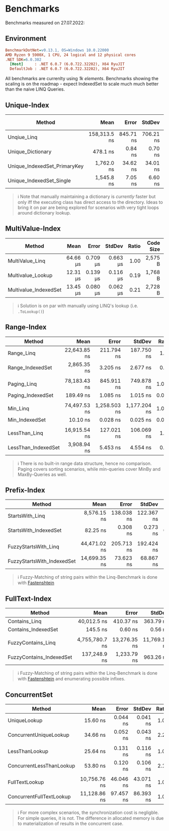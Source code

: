 ﻿# Benchmarks
Benchmarks measured on 27.07.2022:

## Environment
``` ini
BenchmarkDotNet=v0.13.1, OS=Windows 10.0.22000
AMD Ryzen 9 5900X, 1 CPU, 24 logical and 12 physical cores
.NET SDK=6.0.302
  [Host]     : .NET 6.0.7 (6.0.722.32202), X64 RyuJIT
  DefaultJob : .NET 6.0.7 (6.0.722.32202), X64 RyuJIT
```

All benchmarks are currenlty using *1k elements*. Benchmarks showing the scaling is on the roadmap - expect IndexedSet to scale much
much better than the naive LINQ Queries.

## Unique-Index
|                       Method |         Mean |     Error |    StdDev | Ratio | Code Size |  Gen 0 | Allocated |
|----------------------------- |-------------:|----------:|----------:|------:|----------:|-------:|----------:|
|                  Unqiue_Linq | 158,313.5 ns | 845.71 ns | 706.21 ns | 1.000 |     753 B | 0.7324 |  12,800 B |
|            Unique_Dictionary |     478.1 ns |   0.84 ns |   0.70 ns | 0.003 |     681 B |      - |         - |
| Unique_IndexedSet_PrimaryKey |   1,762.0 ns |  34.62 ns |  34.01 ns | 0.011 |     513 B |      - |         - |
|     Unique_IndexedSet_Single |   1,545.8 ns |   7.05 ns |   6.60 ns | 0.010 |   1,225 B |      - |         - |

> ℹ️ Note that manually maintaining a dictionary is *currently* faster but only iff the executing class has direct access
> to the directory. Ideas to bring it on par are being explored for scenarios with very tight loops around dictionary lookup.

## MultiValue-Index
|                Method |     Mean |    Error |   StdDev | Ratio | Code Size |  Gen 0 | Allocated |
|---------------------- |---------:|---------:|---------:|------:|----------:|-------:|----------:|
|       MultiValue_Linq | 64.66 μs | 0.709 μs | 0.663 μs |  1.00 |   2,575 B |      - |   1,680 B |
|     Multivalue_Lookup | 12.31 μs | 0.139 μs | 0.116 μs |  0.19 |   1,768 B | 0.0153 |     360 B |
| Multivalue_IndexedSet | 13.45 μs | 0.080 μs | 0.062 μs |  0.21 |   2,728 B | 0.0153 |     360 B |

> ℹ️ Solution is on par with manually using LINQ's lookup (i.e. `.ToLookup()`)

## Range-Index
|              Method |         Mean |        Error |       StdDev | Ratio |  Gen 0 |  Gen 1 | Allocated |
|-------------------- |-------------:|-------------:|-------------:|------:|-------:|-------:|----------:|
|          Range_Linq | 22,643.85 ns |   211.794 ns |   187.750 ns |  1.00 |      - |      - |     168 B |
|    Range_IndexedSet |  2,865.35 ns |     3.205 ns |     2.677 ns |  0.13 | 0.0038 |      - |      72 B |
|                     |              |              |              |       |        |        |           |
|         Paging_Linq | 78,183.43 ns |   845.911 ns |   749.878 ns | 1.000 | 9.5215 | 2.3193 | 160,352 B |
|   Paging_IndexedSet |    189.49 ns |     1.085 ns |     1.015 ns | 0.002 | 0.0277 |      - |     464 B |
|                     |              |              |              |       |        |        |           |
|            Min_Linq | 74,497.53 ns | 1,258.503 ns | 1,177.204 ns | 1.000 |      - |      - |      40 B |
|      Min_IndexedSet |     10.10 ns |     0.028 ns |     0.025 ns | 0.000 |      - |      - |         - |
|                     |              |              |              |       |        |        |           |
|       LessThan_Linq | 16,915.54 ns |   127.021 ns |   106.069 ns |  1.00 |      - |      - |     160 B |
| LessThan_IndexedSet |  3,908.94 ns |     5.453 ns |     4.554 ns |  0.23 |      - |      - |      72 B |

> ℹ️ There is no built-in range data structure, hence no comparison. Paging covers sorting scenarios, while min-queries cover MinBy and MaxBy-Queries as well.

## Prefix-Index
|                     Method |         Mean |      Error |     StdDev | Ratio |  Gen 0 | Allocated |
|--------------------------- |-------------:|-----------:|-----------:|------:|-------:|----------:|
|            StartsWith_Linq |  8,576.15 ns | 138.038 ns | 122.367 ns | 1.000 |      - |      40 B |
|      StartsWith_IndexedSet |     82.25 ns |   0.308 ns |   0.273 ns | 0.010 |      - |         - |
|                            |              |            |            |       |        |           |
|       FuzzyStartsWith_Linq | 44,471.02 ns | 205.713 ns | 192.424 ns |  1.00 | 4.7607 |  80,040 B |
| FuzzyStartsWith_IndexedSet | 14,699.35 ns |  73.623 ns |  68.867 ns |  0.33 | 1.3275 |  22,304 B |

> ℹ️ Fuzzy-Matching of string pairs within the Linq-Benchmark is done with [Fastenshtein](https://github.com/DanHarltey/Fastenshtein)

## FullText-Index

|                   Method |           Mean |        Error |       StdDev | Ratio |    Gen 0 |   Allocated |
|------------------------- |---------------:|-------------:|-------------:|------:|---------:|------------:|
|            Contains_Linq |    40,012.5 ns |    410.37 ns |    363.79 ns | 1.000 |        - |        40 B |
|      Contains_IndexedSet |       145.5 ns |      0.60 ns |      0.56 ns | 0.004 |   0.0114 |       192 B |
|                          |                |              |              |       |          |             |
|       FuzzyContains_Linq | 4,755,780.7 ns | 13,276.35 ns | 11,769.14 ns |  1.00 | 281.2500 | 4,831,712 B |
| FuzzyContains_IndexedSet |   137,248.9 ns |  1,233.79 ns |    963.26 ns |  0.03 |  15.3809 |   260,624 B |

> ℹ️ Fuzzy-Matching of string pairs within the Linq-Benchmark is done with [Fastenshtein](https://github.com/DanHarltey/Fastenshtein) and enumerating possible infixes.

## ConcurrentSet

|                   Method |         Mean |     Error |    StdDev | Ratio |  Gen 0 | Allocated |
|------------------------- |-------------:|----------:|----------:|------:|-------:|----------:|
|             UniqueLookup |     15.60 ns |  0.044 ns |  0.041 ns |  1.00 |      - |         - |
|   ConcurrentUniqueLookup |     34.66 ns |  0.052 ns |  0.043 ns |  2.22 |      - |         - |
|                          |              |           |           |       |        |           |
|           LessThanLookup |     25.64 ns |  0.131 ns |  0.116 ns |  1.00 | 0.0038 |      64 B |
| ConcurrentLessThanLookup |     53.80 ns |  0.120 ns |  0.106 ns |  2.10 | 0.0057 |      96 B |
|                          |              |           |           |       |        |           |
|           FullTextLookup | 10,756.76 ns | 46.046 ns | 43.071 ns |  1.00 | 1.1444 |  19,288 B |
| ConcurrentFullTextLookup | 11,128.86 ns | 97.457 ns | 86.393 ns |  1.03 | 1.1444 |  19,360 B |

> ℹ️ For more complex scenarios, the synchronization cost is negligble. For simple queries, it is not.
The difference in allocated memory is due to materialization of results in the concurrent case.
